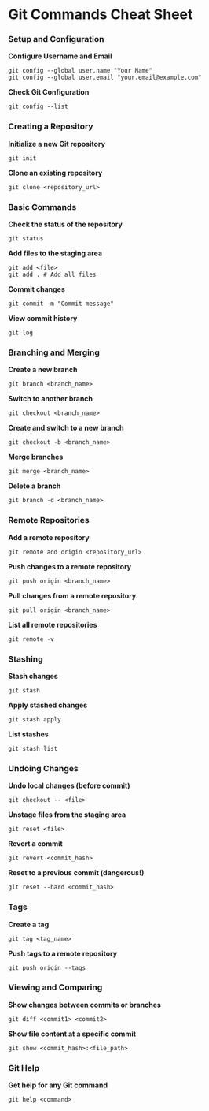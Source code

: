 
# Git Commands Cheat Sheet

### Setup and Configuration

**Configure Username and Email**
```
git config --global user.name "Your Name"
git config --global user.email "your.email@example.com"
```

**Check Git Configuration**
```
git config --list
```

### Creating a Repository

**Initialize a new Git repository**
```
git init
```

**Clone an existing repository**
```
git clone <repository_url>
```

### Basic Commands

**Check the status of the repository**
```
git status
```

**Add files to the staging area**
```
git add <file>
git add . # Add all files
```

**Commit changes**
```
git commit -m "Commit message"
```

**View commit history**
```
git log
```

### Branching and Merging

**Create a new branch**
```
git branch <branch_name>
```

**Switch to another branch**
```
git checkout <branch_name>
```

**Create and switch to a new branch**
```
git checkout -b <branch_name>
```

**Merge branches**
```
git merge <branch_name>
```

**Delete a branch**
```
git branch -d <branch_name>
```

### Remote Repositories

**Add a remote repository**
```
git remote add origin <repository_url>
```

**Push changes to a remote repository**
```
git push origin <branch_name>
```

**Pull changes from a remote repository**
```
git pull origin <branch_name>
```

**List all remote repositories**
```
git remote -v
```

### Stashing

**Stash changes**
```
git stash
```

**Apply stashed changes**
```
git stash apply
```

**List stashes**
```
git stash list
```

### Undoing Changes

**Undo local changes (before commit)**
```
git checkout -- <file>
```

**Unstage files from the staging area**
```
git reset <file>
```

**Revert a commit**
```
git revert <commit_hash>
```

**Reset to a previous commit (dangerous!)**
```
git reset --hard <commit_hash>
```

### Tags

**Create a tag**
```
git tag <tag_name>
```

**Push tags to a remote repository**
```
git push origin --tags
```

### Viewing and Comparing

**Show changes between commits or branches**
```
git diff <commit1> <commit2>
```

**Show file content at a specific commit**
```
git show <commit_hash>:<file_path>
```

### Git Help

**Get help for any Git command**
```
git help <command>
```

